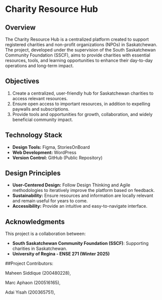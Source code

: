 # Charity Resource Hub

## Overview

The Charity Resource Hub is a centralized platform created to support registered charities and non-profit organizations (NPOs) in Saskatchewan. The project, developed under the supervision of the South Saskatchewan Community Foundation (SSCF), aims to provide charities with essential resources, tools, and learning opportunities to enhance their day-to-day operations and long-term impact.

## Objectives

1. Create a centralized, user-friendly hub for Saskatchewan charities to access relevant resources.
2. Ensure open access to important resources, in addition to expelling paywalls and subscriptions.  
3. Provide tools and opportunities for growth, collaboration, and widely beneficial community impact.

## Technology Stack

- **Design Tools:** Figma, StoriesOnBoard
- **Web Development:** WordPress
- **Version Control:** GitHub (Public Repository)

## Design Principles

- **User-Centered Design:** Follow Design Thinking and Agile methodologies to iteratively improve the platform based on feedback.
- **Sustainability:** Ensure resources and information are locally relevant and remain useful for years to come.
- **Accessibility:** Provide an intuitive and easy-to-navigate interface.


## Acknowledgments

This project is a collaboration between:
- **South Saskatchewan Community Foundation (SSCF)**: Supporting charities in Saskatchewan.
- **University of Regina - ENSE 271 (Winter 2025)**


##Project Contributors:

Maheen Siddique (200480228),

Marc Aphaon (200516165), 

Adai Yisah (200365751), 
